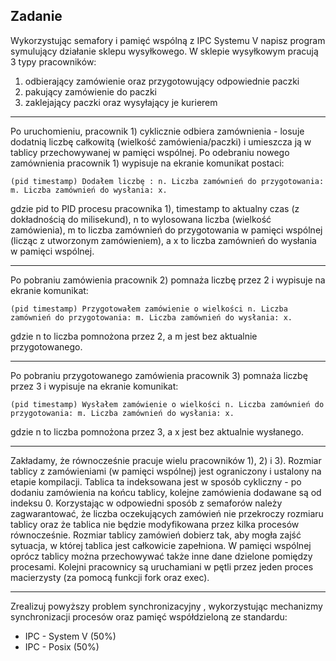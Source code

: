 ## Zadanie
Wykorzystując semafory i pamięć wspólną z IPC Systemu V napisz program symulujący działanie sklepu wysyłkowego.
W sklepie wysyłkowym pracują 3 typy pracowników:
1. odbierający zamówienie oraz przygotowujący odpowiednie paczki
2. pakujący zamówienie do paczki
3. zaklejający paczki oraz wysyłający je kurierem
- - - - - 
Po uruchomieniu, pracownik 1) cyklicznie odbiera zamównienia - losuje dodatnią liczbę całkowitą (wielkość zamówienia/paczki) i umieszcza ją w tablicy przechowywanej w pamięci wspólnej. Po odebraniu nowego zamównienia pracownik 1) wypisuje na ekranie komunikat postaci:
```
(pid timestamp) Dodałem liczbę : n. Liczba zamównień do przygotowania: m. Liczba zamównień do wysłania: x.
```
gdzie pid to PID procesu pracownika 1), timestamp to aktualny czas (z dokładnością do milisekund), n to wylosowana liczba (wielkość zamówienia), m to liczba zamównień do przygotowania w pamięci wspólnej (licząc z utworzonym zamówieniem), a x to liczba zamównień do wysłania w pamięci wspólnej.
- - - - - 
Po pobraniu zamówienia pracownik 2) pomnaża liczbę przez 2 i wypisuje na ekranie komunikat:
```
(pid timestamp) Przygotowałem zamówienie o wielkości n. Liczba zamównień do przygotowania: m. Liczba zamównień do wysłania: x.
```
gdzie n to liczba pomnożona przez 2, a m jest bez aktualnie przygotowanego.
- - - - - 
Po pobraniu przygotowanego zamówienia pracownik 3) pomnaża liczbę przez 3 i wypisuje na ekranie komunikat:
```
(pid timestamp) Wysłałem zamówienie o wielkości n. Liczba zamównień do przygotowania: m. Liczba zamównień do wysłania: x.
```
gdzie n to liczba pomnożona przez 3, a x jest bez aktualnie wysłanego.
- - - - - 
Zakładamy, że równocześnie pracuje wielu pracowników 1), 2) i 3). Rozmiar tablicy z zamówieniami (w pamięci wspólnej) jest ograniczony i ustalony na etapie kompilacji. Tablica ta indeksowana jest w sposób cykliczny - po dodaniu zamówienia na końcu tablicy, kolejne zamówienia dodawane są od indeksu 0. Korzystając w odpowiedni sposób z semaforów należy zagwarantować, że liczba oczekujących zamówień nie przekroczy rozmiaru tablicy oraz że tablica nie będzie modyfikowana przez kilka procesów równocześnie. Rozmiar tablicy zamówień dobierz tak, aby mogła zajść sytuacja, w której tablica jest całkowicie zapełniona. W pamięci wspólnej oprócz tablicy można przechowywać także inne dane dzielone pomiędzy procesami.
Kolejni pracownicy są uruchamiani w pętli przez jeden proces macierzysty (za pomocą funkcji fork oraz exec).
- - - - - 
Zrealizuj powyższy problem synchronizacyjny , wykorzystując mechanizmy synchronizacji procesów oraz pamięć współdzieloną ze standardu:

- IPC - System V (50%)
- IPC - Posix (50%)
